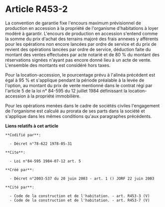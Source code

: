 # Article R453-2

La convention de garantie fixe l'encours maximum prévisionnel de production en accession à la propriété de l'organisme
d'habitations à loyer modéré à garantir. L'encours de production en accession s'entend comme la somme du prix d'achat des
terrains majoré des frais annexes y afférents pour les opérations non encore lancées par ordre de service et du prix de
revient des opérations lancées par ordre de service, déduction faite du montant des ventes effectuées par acte notarié et de
80 % du montant des réservations signées n'ayant pas encore donné lieu à un acte de vente. L'ensemble des montants est
considéré hors taxes.

Pour la location-accession, le pourcentage prévu à l'alinéa précédent est égal à 95 % et s'applique pendant la période
préalable à la levée de l'option, au montant du prix de vente mentionné dans le contrat régi par l'article 5 de la loi n°
84-595 du 12 juillet 1984 définissant la location-accession à la propriété immobilière.

Pour les opérations menées dans le cadre de sociétés civiles l'engagement de l'organisme est calculé au prorata de ses parts
dans la société et s'applique dans les mêmes conditions qu'aux paragraphes précédents.

**Liens relatifs à cet article**

	**Codifié par**:

	  - Décret n°78-622 1978-05-31

	**Cite**:

	  - Loi n°84-595 1984-07-12 art. 5

	**Créé par**:

	  - Décret n°2003-537 du 20 juin 2003 - art. 1 () JORF 22 juin 2003

	**Cité par**:

	  - Code de la construction et de l'habitation. - art. R453-3 (V)
	  - Code de la construction et de l'habitation. - art. R453-7 (V)
